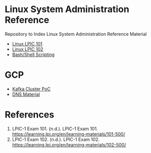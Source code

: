 # Linux System Administration Reference
Repository to Index Linux System Administration Reference Material

- [Linux LPIC 101](./lpic-101/Linux%20LPIC%20d164a7bad2d1425485d742e0f4d46f4f.md)
- [Linux LPIC 102](./lpic-102/lpic-102.md)
- [Bash/Shell Scripting](https://github.com/caetanoct/shell-scripting)
# GCP
- [Kafka Cluster PoC](https://github.com/caetanoct/kafka-cluster-iac)
- [DNS Material](./dns/dns.md)
# References

1. LPIC-1 Exam 101. (n.d.). LPIC-1 Exam 101. https://learning.lpi.org/en/learning-materials/101-500/
2. LPIC-1 Exam 102. (n.d.). LPIC-1 Exam 102. https://learning.lpi.org/en/learning-materials/102-500/
